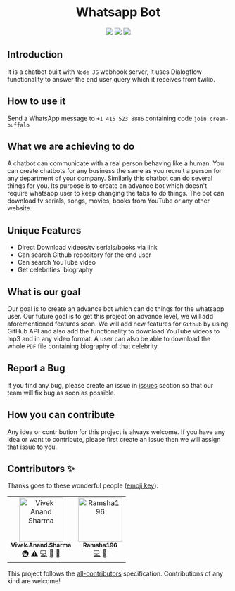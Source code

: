 <h1 align="center">Whatsapp Bot</h1>

<p align="center">
 <img src="https://img.shields.io/badge/License-MIT-blue.svg">
  <a href="#contributors"><img src="https://img.shields.io/badge/all_contributors-3-orange.svg?style=flat-square"></a>
  <a href="#issues"><img src="https://img.shields.io/badge/contributions-welcome-brightgreen.svg?style=flat"></a>
</p>

## Introduction

It is a chatbot built with `Node JS` webhook server, it uses Dialogflow functionality to answer the end user query which it receives from twilio.

## How to use it

Send a WhatsApp message to `+1 415 523 8886` containing code `join cream-buffalo`

## What we are achieving to do

A chatbot can communicate with a real person behaving like a human. You can create chatbots for any business the same as you recruit a person for any department of your company. Similarly this chatbot can do several things for you. Its purpose is to create an advance bot which doesn't require whatsapp user to keep changing the tabs to do things. The bot can download tv serials, songs, movies, books from YouTube or any other website.

## Unique Features

- Direct Download videos/tv serials/books via link
- Can search Github repository for the end user
- Can search YouTube video
- Get celebrities' biography

## What is our goal

Our goal is to create an advance bot which can do things for the whatsapp user. Our future goal is to get this project on advance level, we will add aforementioned features soon. We will add new features for `Github` by using GitHub API and also add the functionality to download YouTube videos to mp3 and in any video format. A user can also be able to download the whole `PDF` file containing biography of that celebrity.

## Report a Bug

If you find any bug, please create an issue in [issues](https://github.com/Techistan/Whatsapp-Bot/issues) section so that our team will fix bug as soon as possible.

## How you can contribute

Any idea or contribution for this project is always welcome. If you have any idea or want to contribute, please first create an issue
then we will assign that issue to you.

## Contributors ✨

Thanks goes to these wonderful people ([emoji key](https://allcontributors.org/docs/en/emoji-key)):

<!-- ALL-CONTRIBUTORS-LIST:START - Do not remove or modify this section -->
<!-- prettier-ignore -->
<table>
  <tr>
    <td align="center"><a href="https://viveksharmaui.js.org"><img src="https://avatars1.githubusercontent.com/u/28563357?v=4" width="100px;" alt="Vivek Anand Sharma"/><br /><sub><b>Vivek Anand Sharma</b></sub></a><br /><a href="#infra-viveksharmaui" title="Infrastructure (Hosting, Build-Tools, etc)">🚇</a> <a href="https://github.com/viveksharmaui/Whatsapp-Bot/commits?author=viveksharmaui" title="Tests">⚠️</a> <a href="https://github.com/viveksharmaui/Whatsapp-Bot/commits?author=viveksharmaui" title="Code">💻</a> <a href="https://github.com/viveksharmaui/Whatsapp-Bot/commits?author=viveksharmaui" title="Documentation">📖</a> <a href="https://github.com/viveksharmaui/Whatsapp-Bot/issues?q=author%3Aviveksharmaui" title="Bug reports">🐛</a></td>
    <td align="center"><a href="https://github.com/Ramsha196"><img src="https://avatars0.githubusercontent.com/u/46401119?v=4" width="100px;" alt="Ramsha196"/><br /><sub><b>Ramsha196</b></sub></a><br /><a href="https://github.com/viveksharmaui/Whatsapp-Bot/commits?author=Ramsha196" title="Code">💻</a> <a href="https://github.com/viveksharmaui/Whatsapp-Bot/commits?author=Ramsha196" title="Documentation">📖</a></td>
  </tr>
</table>

<!-- ALL-CONTRIBUTORS-LIST:END -->

This project follows the [all-contributors](https://github.com/all-contributors/all-contributors) specification. Contributions of any kind are welcome!
